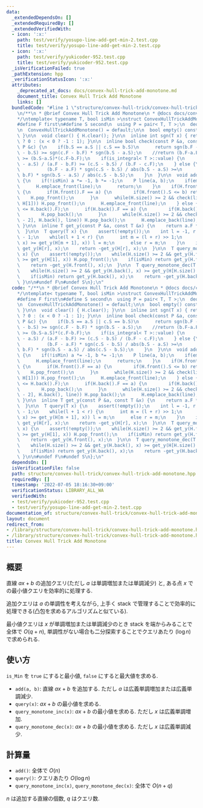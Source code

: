 ```yaml
---
data:
  _extendedDependsOn: []
  _extendedRequiredBy: []
  _extendedVerifiedWith:
  - icon: ':x:'
    path: test/verify/yosupo-line-add-get-min-2.test.cpp
    title: test/verify/yosupo-line-add-get-min-2.test.cpp
  - icon: ':x:'
    path: test/verify/yukicoder-952.test.cpp
    title: test/verify/yukicoder-952.test.cpp
  _isVerificationFailed: true
  _pathExtension: hpp
  _verificationStatusIcon: ':x:'
  attributes:
    _deprecated_at_docs: docs/convex-hull-trick-add-monotone.md
    document_title: Convex Hull Trick Add Monotone
    links: []
  bundledCode: "#line 1 \"structure/convex-hull-trick/convex-hull-trick-add-monotone.hpp\"\
    \n/**\n * @brief Convex Hull Trick Add Monotone\n * @docs docs/convex-hull-trick-add-monotone.md\n\
    */\ntemplate< typename T, bool isMin >\nstruct ConvexHullTrickAddMonotone {\n\
    #define F first\n#define S second\n  using P = pair< T, T >;\n  deque< P > H;\n\
    \n  ConvexHullTrickAddMonotone() = default;\n\n  bool empty() const { return H.empty();\
    \ }\n\n  void clear() { H.clear(); }\n\n  inline int sgn(T x) { return x == 0\
    \ ? 0 : (x < 0 ? -1 : 1); }\n\n  inline bool check(const P &a, const P &b, const\
    \ P &c) {\n    if(b.S == a.S || c.S == b.S)\n      return sgn(b.F - a.F) * sgn(c.S\
    \ - b.S) >= sgn(c.F - b.F) * sgn(b.S - a.S);\n    //return (b.F-a.F)*(c.S-b.S)\
    \ >= (b.S-a.S)*(c.F-b.F);\n    if(is_integral< T >::value) {\n      return (b.S\
    \ - a.S) / (a.F - b.F) >= (c.S - b.S) / (b.F - c.F);\n    } else {\n      return\n\
    \          (b.F - a.F) * sgn(c.S - b.S) / abs(b.S - a.S) >=\n          (c.F -\
    \ b.F) * sgn(b.S - a.S) / abs(c.S - b.S);\n    }\n  }\n\n  void add(T a, T b)\
    \ {\n    if(!isMin) a *= -1, b *= -1;\n    P line(a, b);\n    if(empty()) {\n\
    \      H.emplace_front(line);\n      return;\n    }\n    if(H.front().F <= a)\
    \ {\n      if(H.front().F == a) {\n        if(H.front().S <= b) return;\n    \
    \    H.pop_front();\n      }\n      while(H.size() >= 2 && check(line, H.front(),\
    \ H[1])) H.pop_front();\n      H.emplace_front(line);\n    } else {\n      assert(a\
    \ <= H.back().F);\n      if(H.back().F == a) {\n        if(H.back().S <= b) return;\n\
    \        H.pop_back();\n      }\n      while(H.size() >= 2 && check(H[H.size()\
    \ - 2], H.back(), line)) H.pop_back();\n      H.emplace_back(line);\n    }\n \
    \ }\n\n  inline T get_y(const P &a, const T &x) {\n    return a.F * x + a.S;\n\
    \  }\n\n  T query(T x) {\n    assert(!empty());\n    int l = -1, r = H.size()\
    \ - 1;\n    while(l + 1 < r) {\n      int m = (l + r) >> 1;\n      if(get_y(H[m],\
    \ x) >= get_y(H[m + 1], x)) l = m;\n      else r = m;\n    }\n    if(isMin) return\
    \ get_y(H[r], x);\n    return -get_y(H[r], x);\n  }\n\n  T query_monotone_inc(T\
    \ x) {\n    assert(!empty());\n    while(H.size() >= 2 && get_y(H.front(), x)\
    \ >= get_y(H[1], x)) H.pop_front();\n    if(isMin) return get_y(H.front(), x);\n\
    \    return -get_y(H.front(), x);\n  }\n\n  T query_monotone_dec(T x) {\n    assert(!empty());\n\
    \    while(H.size() >= 2 && get_y(H.back(), x) >= get_y(H[H.size() - 2], x)) H.pop_back();\n\
    \    if(isMin) return get_y(H.back(), x);\n    return -get_y(H.back(), x);\n \
    \ }\n\n#undef F\n#undef S\n};\n"
  code: "/**\n * @brief Convex Hull Trick Add Monotone\n * @docs docs/convex-hull-trick-add-monotone.md\n\
    */\ntemplate< typename T, bool isMin >\nstruct ConvexHullTrickAddMonotone {\n\
    #define F first\n#define S second\n  using P = pair< T, T >;\n  deque< P > H;\n\
    \n  ConvexHullTrickAddMonotone() = default;\n\n  bool empty() const { return H.empty();\
    \ }\n\n  void clear() { H.clear(); }\n\n  inline int sgn(T x) { return x == 0\
    \ ? 0 : (x < 0 ? -1 : 1); }\n\n  inline bool check(const P &a, const P &b, const\
    \ P &c) {\n    if(b.S == a.S || c.S == b.S)\n      return sgn(b.F - a.F) * sgn(c.S\
    \ - b.S) >= sgn(c.F - b.F) * sgn(b.S - a.S);\n    //return (b.F-a.F)*(c.S-b.S)\
    \ >= (b.S-a.S)*(c.F-b.F);\n    if(is_integral< T >::value) {\n      return (b.S\
    \ - a.S) / (a.F - b.F) >= (c.S - b.S) / (b.F - c.F);\n    } else {\n      return\n\
    \          (b.F - a.F) * sgn(c.S - b.S) / abs(b.S - a.S) >=\n          (c.F -\
    \ b.F) * sgn(b.S - a.S) / abs(c.S - b.S);\n    }\n  }\n\n  void add(T a, T b)\
    \ {\n    if(!isMin) a *= -1, b *= -1;\n    P line(a, b);\n    if(empty()) {\n\
    \      H.emplace_front(line);\n      return;\n    }\n    if(H.front().F <= a)\
    \ {\n      if(H.front().F == a) {\n        if(H.front().S <= b) return;\n    \
    \    H.pop_front();\n      }\n      while(H.size() >= 2 && check(line, H.front(),\
    \ H[1])) H.pop_front();\n      H.emplace_front(line);\n    } else {\n      assert(a\
    \ <= H.back().F);\n      if(H.back().F == a) {\n        if(H.back().S <= b) return;\n\
    \        H.pop_back();\n      }\n      while(H.size() >= 2 && check(H[H.size()\
    \ - 2], H.back(), line)) H.pop_back();\n      H.emplace_back(line);\n    }\n \
    \ }\n\n  inline T get_y(const P &a, const T &x) {\n    return a.F * x + a.S;\n\
    \  }\n\n  T query(T x) {\n    assert(!empty());\n    int l = -1, r = H.size()\
    \ - 1;\n    while(l + 1 < r) {\n      int m = (l + r) >> 1;\n      if(get_y(H[m],\
    \ x) >= get_y(H[m + 1], x)) l = m;\n      else r = m;\n    }\n    if(isMin) return\
    \ get_y(H[r], x);\n    return -get_y(H[r], x);\n  }\n\n  T query_monotone_inc(T\
    \ x) {\n    assert(!empty());\n    while(H.size() >= 2 && get_y(H.front(), x)\
    \ >= get_y(H[1], x)) H.pop_front();\n    if(isMin) return get_y(H.front(), x);\n\
    \    return -get_y(H.front(), x);\n  }\n\n  T query_monotone_dec(T x) {\n    assert(!empty());\n\
    \    while(H.size() >= 2 && get_y(H.back(), x) >= get_y(H[H.size() - 2], x)) H.pop_back();\n\
    \    if(isMin) return get_y(H.back(), x);\n    return -get_y(H.back(), x);\n \
    \ }\n\n#undef F\n#undef S\n};\n"
  dependsOn: []
  isVerificationFile: false
  path: structure/convex-hull-trick/convex-hull-trick-add-monotone.hpp
  requiredBy: []
  timestamp: '2022-07-05 18:16:30+09:00'
  verificationStatus: LIBRARY_ALL_WA
  verifiedWith:
  - test/verify/yukicoder-952.test.cpp
  - test/verify/yosupo-line-add-get-min-2.test.cpp
documentation_of: structure/convex-hull-trick/convex-hull-trick-add-monotone.hpp
layout: document
redirect_from:
- /library/structure/convex-hull-trick/convex-hull-trick-add-monotone.hpp
- /library/structure/convex-hull-trick/convex-hull-trick-add-monotone.hpp.html
title: Convex Hull Trick Add Monotone
---
```

## 概要

直線 $ax+b$ の追加クエリ(ただし $a$ は単調増加または単調減少) と, ある点 $x$ での最小値クエリを効率的に処理する.

追加クエリは $a$ の単調性を考えながら, 上手く stack で管理することで効率的に処理できる(凸包を求めるアルゴリズムと似ている).

最小値クエリは $x$ が単調増加または単調減少のとき stack を端からみることで全体で $O(q + n)$, 単調性がない場合も二分探索することでクエリあたり $(\log n)$ で求められる.

## 使い方

`is_Min` を `true` にすると最小値, `false` にすると最大値を求める.

* `add(a, b)`: 直線 $ax + b$ を追加する. ただし $a$ は広義単調増加または広義単調減少.
* `query(x)`: $ax + b$ の最小値を求める.
* `query_monotone_inc(x)`: $ax + b$ の最小値を求める. ただし $x$ は広義単調増加.
* `query_monotone_dec(x)`: $ax + b$ の最小値を求める. ただし $x$ は広義単調減少.

## 計算量

* `add()`: 全体で $O(n)$
* `query()`: クエリあたり $O(\log n)$
* `query_monotone_inc(x)`, `query_monotone_dec(x)`: 全体で $O(n + q)$

$n$ は追加する直線の個数, $q$ はクエリ数. 

